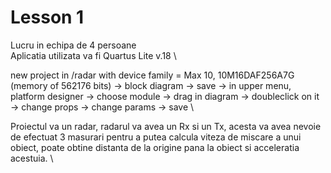 # Lesson 1


Lucru in echipa de 4 persoane \
Aplicatia utilizata va fi Quartus Lite v.18 \

new project in /radar with device family = Max 10, 10M16DAF256A7G (memory of 562176 bits) -> block diagram -> save -> in upper menu, platform designer -> choose module -> drag in diagram -> doubleclick on it -> change props -> change params -> save \

Proiectul va un radar, radarul va avea un Rx si un Tx, acesta va avea nevoie de efectuat 3 masurari pentru a putea calcula viteza de miscare a unui obiect, poate obtine distanta de la origine pana la obiect si acceleratia acestuia. \